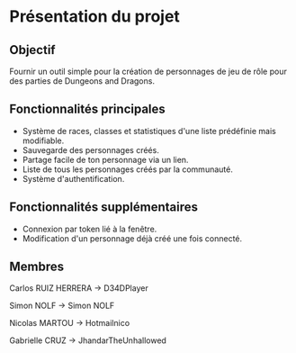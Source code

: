 # Présentation du projet

## Objectif

Fournir un outil simple pour la création de personnages de jeu de rôle pour des parties de Dungeons and Dragons.

## Fonctionnalités principales

- Système de races, classes et statistiques d'une liste prédéfinie mais modifiable.
- Sauvegarde des personnages créés.
- Partage facile de ton personnage via un lien.
- Liste de tous les personnages créés par la communauté.
- Système d'authentification.

## Fonctionnalités supplémentaires

- Connexion par token lié à la fenêtre.
- Modification d'un personnage déjà créé une fois connecté.

## Membres

Carlos RUIZ HERRERA -> D34DPlayer

Simon NOLF 				-> Simon NOLF

Nicolas MARTOU         -> Hotmailnico

Gabrielle CRUZ            -> JhandarTheUnhallowed 
